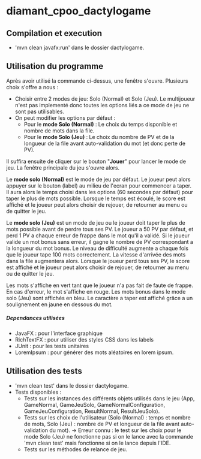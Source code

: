 # diamant_cpoo_dactylogame

## Compilation et execution
- 'mvn clean javafx:run' dans le dossier dactylogame.

## Utilisation du programme
Après avoir utilisé la commande ci-dessus, une fenêtre s'ouvre.
Plusieurs choix s'offre a nous : 

* Choisir entre 2 modes de jeu: Solo (Normal) et Solo (Jeu). Le multijoueur n'est pas implementé donc toutes les options liés a ce mode de jeu ne sont pas utilisables.
* On peut modifier les options par défaut :
    * Pour le __mode Solo (Normal)__ : Le choix du temps disponible et nombre de mots dans la file.
    * Pour le __mode Solo (Jeu)__ : Le choix du nombre de PV et de la longueur de la file avant auto-validation du mot (et donc perte de PV).

Il suffira ensuite de cliquer sur le bouton "__Jouer__" pour lancer le mode de jeu.
La fenêtre principale du jeu s'ouvre alors.

Le __mode solo (Normal)__ est le mode de jeu par défaut.
Le joueur peut alors appuyer sur le bouton (label) au milieu de l'ecran pour commencer a taper.
Il aura alors le temps choisi dans les options (60 secondes par défaut) pour taper le plus de mots possible.
Lorsque le temps est écoulé, le score est affiché et le joueur peut alors choisir de rejouer, de retourner au menu ou de quitter le jeu.

Le __mode solo (Jeu)__ est un mode de jeu ou le joueur doit taper le plus de mots possible avant de perdre tous ses PV.
Le joueur a 50 PV par défaut, et perd 1 PV a chaque erreur de frappe dans le mot qu'il a validé.
Si le joueur valide un mot bonus sans erreur, il gagne le nombre de PV correspondant a la longueur du mot bonus.
Le niveau de difficulté augmente a chaque fois que le joueur tape 100 mots correctement. La vitesse d'arrivée des mots dans la file augmentera alors.
Lorsque le joueur perd tous ses PV, le score est affiché et le joueur peut alors choisir de rejouer, de retourner au menu ou de quitter le jeu.

Les mots s'affiche en vert tant que le joueur n'a pas fait de faute de frappe. En cas d'erreur, le mot s'affiche en rouge.
Les mots bonus dans le mode solo (Jeu) sont affichés en bleu.
Le caractère a taper est affiché grâce a un soulignement en jaune en dessous du mot.

##### Dependances utilisées
- JavaFX : pour l'interface graphique
- RichTextFX : pour utiliser des styles CSS dans les labels
- JUnit : pour les tests unitaires
- LoremIpsum : pour générer des mots aléatoires en lorem ipsum.

## Utilisation des tests

- 'mvn clean test' dans le dossier dactylogame.
- Tests disponibles :
    * Tests sur les instances des différents objets utilisés dans le jeu (App, GameNormal, GameJeuSolo, GameNormalConfiguration, GameJeuConfiguration, ResultNormal, ResultJeuSolo).
    * Tests sur les choix de l'utilisateur (Solo (Normal) : temps et nombre de mots, Solo (Jeu) : nombre de PV et longueur de la file avant auto-validation du mot).
        -> Erreur connu : le test sur les choix pour le mode Solo (Jeu) ne fonctionne pas si on le lance avec la commande 'mvn clean test' mais fonctionne si on le lance depuis l'IDE.
    * Tests sur les méthodes de relance de jeu.
    